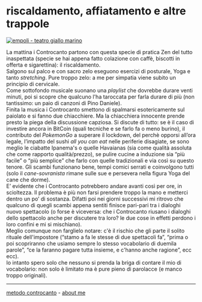 # riscaldamento, affiatamento e altre trappole   

[![](https://live.staticflickr.com/65535/51791910022_3134f75b86_c.jpg "empoli - teatro giallo marino")](https://flic.kr/s/aHBqjzwAJ2)  

La mattina i Controcanto partono con questa specie di pratica Zen del tutto inaspettata (specie se hai appena fatto colazione con caffè, biscotti in offerta e sigarettina): il riscaldamento.  
Salgono sul palco e con sacro zelo eseguono esercizi di posturale, Yoga e tanto *stretching*. Pure troppo zelo: a me per simpatia viene subito un principio di cervicale.   
Come sottofondo musicale suonano una *playlist* che dovrebbe durare venti minuti, poi si scopre che qualcuno l'ha taroccata per farla durare di più (non tantissimo: un paio di canzoni di Pino Daniele).    
Finita la musica i Controcanto smettono di spalmarsi esotericamente sul paiolato e si fanno due chiacchiere. Ma la chiacchiera innocente prende presto la piega della discussione capziosa. Si discute di tutto: se è il caso di investire ancora in BitCoin (quali tecniche e se farlo fa o meno burino), il contributo del *PokemonGo* a superare il lockdown, del perchè opporsi all’ora legale, l’impatto del sushi *all you can eat* nelle periferie disagiate, se sono meglio le ciabatte Ipanema's o quelle Havaianas (sia come qualità assoluta che come rapporto qualità/prezzo), se pulire cucine a induzione sia “più facile” o “più semplice” che farlo con quelle tradizionali e via così su questo tenore. Gli scambi funzionano bene, tempi comici serrati e coinvolgono tutti (solo il *cane-sovranista* rimane sulle sue e persevera nella figura Yoga del cane che dorme).  
E’ evidente che i Controcanto potrebbero andare avanti così per ore, in scioltezza. Il problema è più non farsi prendere troppo la mano e metterci dentro un po’ di sostanza. Difatti poi nei giorni successivi mi ritrovo che qualcuno di quegli scambi appena sentiti finisce pari-pari tra i dialoghi nuovo spettacolo (o forse è viceversa: che i Controcanto riusano i dialoghi dello spettacolo anche per discutere tra loro? le due cose in effetti perdono i loro confini e mi si mischiano).  
Meglio comunque non farglielo notare: c'è il rischio che gli parte il solito rituale dell'impostore (“stamo a fa le stesse di due spettacoli fa”, “prima o poi scopriranno che usiamo sempre lo stesso vocabolario di duemila parole”, “ce la faranno pagare tutta insieme, e c'hanno anche ragione”, ecc ecc).   
Io intanto spero solo che nessuno si prenda la briga di contare il mio di vocabolario: non solo è limitato ma è pure pieno di parolacce (e manco troppo originali).

---   
[metodo controcanto](https://cacioman.github.io/controcanto000.html) - [about me](https://about.me/cacioman) 
